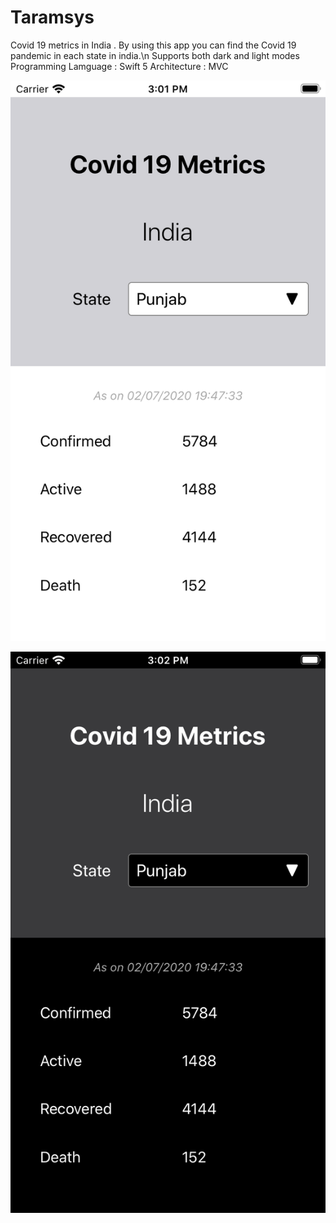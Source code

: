 # Taramsys
Covid 19 metrics in India . By using this app you can find the Covid 19 pandemic in each state in india.\n
Supports both dark and light modes
Programming Lamguage : Swift 5
Architecture : MVC

![alt text](https://github.com/pavankalyanjonnadula/Taramsys/blob/master/Simulator%20Screen%20Shot%20-%20iPhone%20SE%20(2nd%20generation)%20-%202020-07-03%20at%2015.01.55.png)

![alt text](https://github.com/pavankalyanjonnadula/Taramsys/blob/master/Simulator%20Screen%20Shot%20-%20iPhone%20SE%20(2nd%20generation)%20-%202020-07-03%20at%2015.02.13.png)
